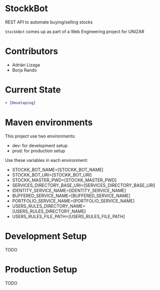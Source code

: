 # StockkBot
REST API to automate buying/selling stocks

`StockkBot` comes up as part of a Web Engineering project for UNIZAR

# Contributors
- Adrián Lizaga
- Borja Rando

# Current State
```diff
+ [Developing]
```

# Maven environments
This project use two environments:
- dev: for development setup
- prod: for production setup

Use these variables in each environment:
- STOCKK_BOT_NAME=[STOCKK_BOT_NAME]
- STOCKK_BOT_URI=[STOCKK_BOT_URI]
- STOCKK_MASTER_PWD=[STOCKK_MASTER_PWD]
- SERVICES_DIRECTORY_BASE_URI=[SERVICES_DIRECTORY_BASE_URI]
- IDENTITY_SERVICE_NAME=[IDENTITY_SERVICE_NAME]
- BUFFERED_SERVICE_NAME=[BUFFERED_SERVICE_NAME]
- PORTFOLIO_SERVICE_NAME=[PORTFOLIO_SERVICE_NAME]
- USERS_RULES_DIRECTORY_NAME=[USERS_RULES_DIRECTORY_NAME]
- USERS_RULES_FILE_PATH=[USERS_RULES_FILE_PATH]

# Development Setup
TODO

# Production Setup
TODO
